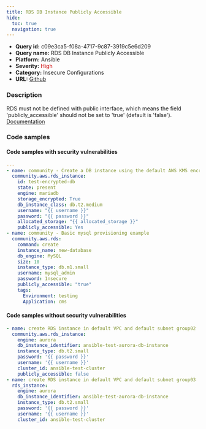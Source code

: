 ```yaml
---
title: RDS DB Instance Publicly Accessible
hide:
  toc: true
  navigation: true
---
```


<style>
  .highlight .hll {
    background-color: #ff171742;
  }
  .md-content {
    max-width: 1100px;
    margin: 0 auto;
  }
</style>

-   **Query id:** c09e3ca5-f08a-4717-9c87-3919c5e6d209
-   **Query name:** RDS DB Instance Publicly Accessible
-   **Platform:** Ansible
-   **Severity:** <span style="color:#C00">High</span>
-   **Category:** Insecure Configurations
-   **URL:** [Github](https://github.com/Checkmarx/kics/tree/master/assets/queries/ansible/aws/rds_db_instance_publicly_accessible)

### Description
RDS must not be defined with public interface, which means the field 'publicly_accessible' should not be set to 'true' (default is 'false').<br>
[Documentation](https://docs.ansible.com/ansible/latest/collections/community/aws/rds_instance_module.html#parameter-auto_minor_version_upgrade)

### Code samples
#### Code samples with security vulnerabilities
```yaml title="Positive test num. 1 - yaml file" hl_lines="12 22"
---
- name: community - Create a DB instance using the default AWS KMS encryption key
  community.aws.rds_instance:
    id: test-encrypted-db
    state: present
    engine: mariadb
    storage_encrypted: True
    db_instance_class: db.t2.medium
    username: "{{ username }}"
    password: "{{ password }}"
    allocated_storage: "{{ allocated_storage }}"
    publicly_accessible: Yes
- name: community - Basic mysql provisioning example
  community.aws.rds:
    command: create
    instance_name: new-database
    db_engine: MySQL
    size: 10
    instance_type: db.m1.small
    username: mysql_admin
    password: 1nsecure
    publicly_accessible: "true"
    tags:
      Environment: testing
      Application: cms

```


#### Code samples without security vulnerabilities
```yaml title="Negative test num. 1 - yaml file"
- name: create RDS instance in default VPC and default subnet group02
  community.aws.rds_instance:
    engine: aurora
    db_instance_identifier: ansible-test-aurora-db-instance
    instance_type: db.t2.small
    password: '{{ password }}'
    username: '{{ username }}'
    cluster_id: ansible-test-cluster
    publicly_accessible: false
- name: create RDS instance in default VPC and default subnet group03
  rds_instance:
    engine: aurora
    db_instance_identifier: ansible-test-aurora-db-instance
    instance_type: db.t2.small
    password: '{{ password }}'
    username: '{{ username }}'
    cluster_id: ansible-test-cluster

```
